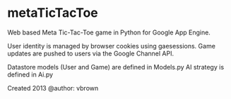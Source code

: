 metaTicTacToe
=============

Web based Meta Tic-Tac-Toe game in Python for Google App Engine.
    
User identity is managed by browser cookies using gaesessions.
Game updates are pushed to users via the Google Channel API.

Datastore models (User and Game) are defined in Models.py
AI strategy is defined in Ai.py

Created 2013
@author: vbrown
